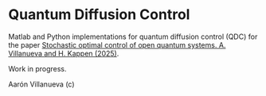# Quantum Diffusion Control

Matlab and Python implementations for quantum diffusion control (QDC) for the paper [Stochastic optimal control of open quantum systems. A. Villanueva and H. Kappen (2025)](https://arxiv.org/abs/2410.18635).

Work in progress.


Aarón Villanueva (c)

